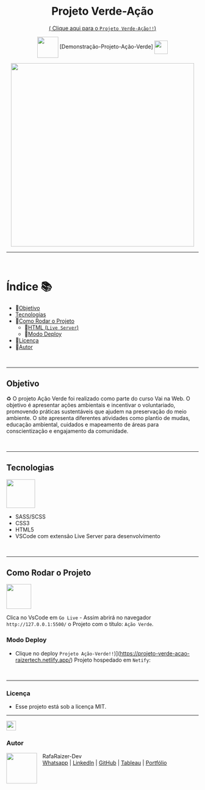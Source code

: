<div align="center">

# Projeto Verde-Ação

[( Clique aqui para o `Projeto Verde-Ação!!`)](https://projeto-verde-acao-raizertech.netlify.app/)

<img src="https://media.giphy.com/media/3zSF3Gnr7cxMbi6WoP/giphy.gif" align="center" height="55" width="55" /> [Demonstração-Projeto-Ação-Verde] <img src="https://media.giphy.com/media/E5DzZsofmgxc9wjbhX/giphy.gif" align="center" height="35" width="35" />

<img height="480em" src="./assets/imagem-verde-acao-readme.gif" align="center" />

</div>

***

<br>

# Índice 📚
- 🔹[Objetivo](#objetivo)
- [Tecnologias](#tecnologias)
- 🔹[Como Rodar o Projeto](#como-rodar-o-projeto)
  - 🔹[HTML (```Live Server```)](#html-live-server)
  - 🔹[Modo Deploy](#modo-deploy)
- 🔹[Licença](#licença)
- 🔹[Autor](#autor)

<br>

***

## Objetivo

♻️ O projeto Ação Verde foi realizado como parte do curso Vai na Web. O objetivo é apresentar ações ambientais e incentivar o voluntariado, promovendo práticas sustentáveis que ajudem na preservação do meio ambiente. O site apresenta diferentes atividades como plantio de mudas, educação ambiental, cuidados e mapeamento de áreas para conscientização e engajamento da comunidade.

<br>

***

## Tecnologias

<img src="https://media.giphy.com/media/iT138SodaACo9LImgi/giphy.gif" align="center" height="75" width="75" />  

- SASS/SCSS
- CSS3
- HTML5
- VSCode com extensão Live Server para desenvolvimento 

<br>

***

## Como Rodar o Projeto

<img src="https://media.giphy.com/media/u2pmTWUi0MXjyrMaVj/giphy.gif" align="center" height="65" width="65" />  

Clica no VsCode em ```Go Live``` - Assim abrirá no navegador ```http://127.0.0.1:5500/``` o Projeto com o título: `Ação Verde`. 

### Modo Deploy

- Clique no deploy `Projeto Ação-Verde!!`)](https://projeto-verde-acao-raizertech.netlify.app/) Projeto hospedado em ```Netify```:

<br>

***

### Licença

- Esse projeto está sob a licença MIT.

***

<img src="https://media.giphy.com/media/ImmvDZ2c9xPR8gDvHV/giphy.gif" align="center" height="25" width="25" />  

### Autor

<p>
  <img align="left" margin="10" width="80" src="https://avatars.githubusercontent.com/u/87991807?v=4" />
  <p>&nbsp;&nbsp;&nbsp;RafaRaizer-Dev<br>
  &nbsp;&nbsp;&nbsp;<a href="https://api.whatsapp.com/send/?phone=47999327137">Whatsapp</a> | <a href="https://www.linkedin.com/in/raizer-rafael/">LinkedIn</a> | <a href="https://github.com/RaizerTechDev">GitHub</a> | <a href="https://public.tableau.com/app/profile/rafael.raizer">Tableau</a> | <a href="https://raizertechdev-portfolio.netlify.app/">Portfólio</a>  
  </p>
</p>
